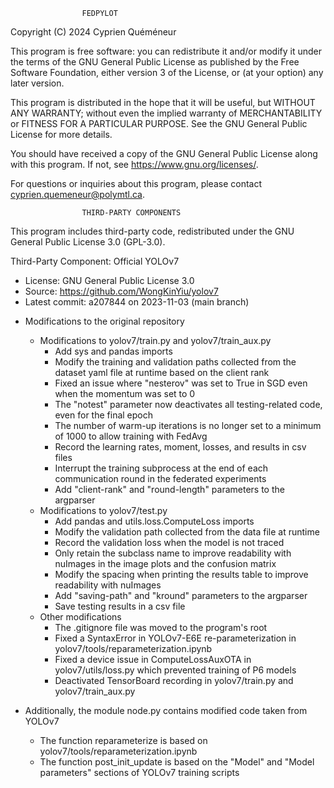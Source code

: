                     FEDPYLOT

Copyright (C) 2024  Cyprien Quéméneur

This program is free software: you can redistribute it and/or modify
it under the terms of the GNU General Public License as published by
the Free Software Foundation, either version 3 of the License, or
(at your option) any later version.

This program is distributed in the hope that it will be useful,
but WITHOUT ANY WARRANTY; without even the implied warranty of
MERCHANTABILITY or FITNESS FOR A PARTICULAR PURPOSE.  See the
GNU General Public License for more details.

You should have received a copy of the GNU General Public License
along with this program.  If not, see <https://www.gnu.org/licenses/>.

For questions or inquiries about this program, 
please contact [cyprien.quemeneur@polymtl.ca](mailto:cyprien.quemeneur@polymtl.ca).

                    THIRD-PARTY COMPONENTS

This program includes third-party code, redistributed under the GNU General Public License 3.0 (GPL-3.0).

Third-Party Component: Official YOLOv7
  * License: GNU General Public License 3.0
  * Source: https://github.com/WongKinYiu/yolov7
  * Latest commit: a207844 on 2023-11-03 (main branch)

- Modifications to the original repository
  - Modifications to yolov7/train.py and yolov7/train_aux.py
    - Add sys and pandas imports
    - Modify the training and validation paths collected from the dataset yaml file at runtime based on the client rank
    - Fixed an issue where "nesterov" was set to True in SGD even when the momentum was set to 0
    - The "notest" parameter now deactivates all testing-related code, even for the final epoch
    - The number of warm-up iterations is no longer set to a minimum of 1000 to allow training with FedAvg
    - Record the learning rates, moment, losses, and results in csv files
    - Interrupt the training subprocess at the end of each communication round in the federated experiments
    - Add "client-rank" and "round-length" parameters to the argparser
  - Modifications to yolov7/test.py
    - Add pandas and utils.loss.ComputeLoss imports
    - Modify the validation path collected from the data file at runtime
    - Record the validation loss when the model is not traced
    - Only retain the subclass name to improve readability with nuImages in the image plots and the confusion matrix
    - Modify the spacing when printing the results table to improve readability with nuImages
    - Add "saving-path" and "kround" parameters to the argparser
    - Save testing results in a csv file
  - Other modifications
    - The .gitignore file was moved to the program's root
    - Fixed a SyntaxError in YOLOv7-E6E re-parameterization in yolov7/tools/reparameterization.ipynb
    - Fixed a device issue in ComputeLossAuxOTA in yolov7/utils/loss.py which prevented training of P6 models
    - Deactivated TensorBoard recording in yolov7/train.py and yolov7/train_aux.py
   
- Additionally, the module node.py contains modified code taken from YOLOv7
  - The function reparameterize is based on yolov7/tools/reparameterization.ipynb
  - The function post_init_update is based on the "Model" and "Model parameters" sections of YOLOv7 training scripts
